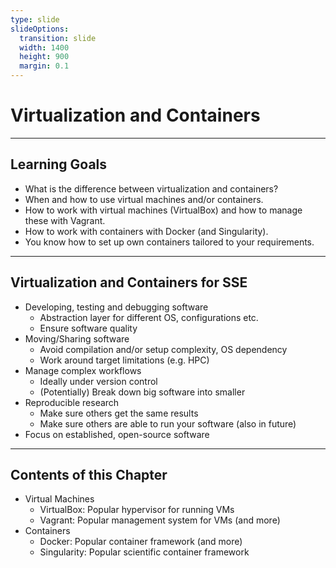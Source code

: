 ```yaml
---
type: slide
slideOptions:
  transition: slide
  width: 1400
  height: 900
  margin: 0.1
---
```


<style>
  .reveal strong {
    font-weight: bold;
    color: orange;
  }
  .reveal p {
    text-align: left;
  }
  .reveal section h1 {
    color: orange;
  }
  .reveal section h2 {
    color: orange;
  }
</style>

# Virtualization and Containers

---

## Learning Goals

- What is the difference between virtualization and containers?
- When and how to use virtual machines and/or containers.
- How to work with virtual machines (VirtualBox) and how to manage these with Vagrant.
- How to work with containers with Docker (and Singularity).
- You know how to set up own containers tailored to your requirements.

---

## Virtualization and Containers for SSE

- Developing, testing and debugging software
    - Abstraction layer for different OS, configurations etc.
    - Ensure software quality
- Moving/Sharing software
    - Avoid compilation and/or setup complexity, OS dependency
    - Work around target limitations (e.g. HPC)
- Manage complex workflows
    - Ideally under version control
    - (Potentially) Break down big software into smaller
- Reproducible research
    - Make sure others get the same results
    - Make sure others are able to run your software (also in future)
- Focus on established, open-source software

---

## Contents of this Chapter

- Virtual Machines
    - VirtualBox: Popular hypervisor for running VMs
    - Vagrant: Popular management system for VMs (and more)
- Containers
    - Docker: Popular container framework (and more)
    - Singularity: Popular scientific container framework